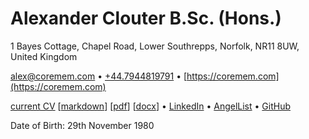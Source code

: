 # Alexander Clouter B.Sc. (Hons.)

1 Bayes Cottage, Chapel Road, Lower Southrepps, Norfolk, NR11 8UW, United Kingdom

[alex@coremem.com](mailto:alex@coremem.com) • [+44.7944819791](tel:+447944819791) • [https://coremem.com](https://coremem.com)

[current CV](https://digriz.org.uk/curriculum-vitae) [[markdown](https://digriz.org.uk/.cv/cv.md)] [[pdf](https://digriz.org.uk/.cv/cv.pdf)] [[docx](https://digriz.org.uk/.cv/cv.docx)] • [LinkedIn](https://linkedin.com/in/alexanderclouter) • [AngelList](https://angel.co/jimdigriz) • [GitHub](https://github.com/jimdigriz/)

Date of Birth: 29th November 1980
